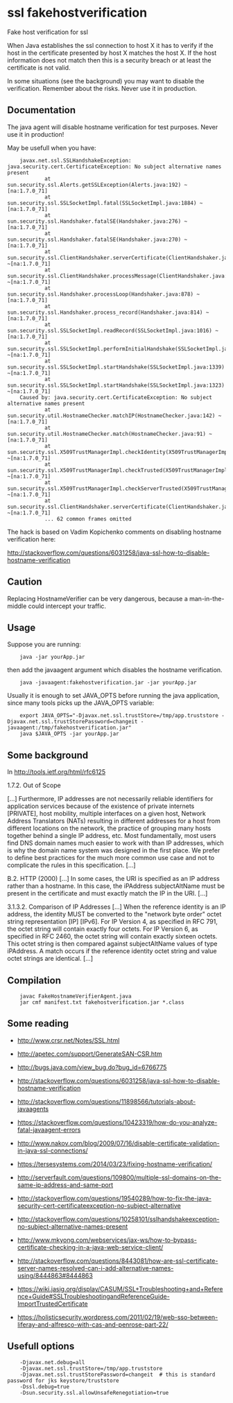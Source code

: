 # ssl fakehostverification

   Fake host verification for ssl

   When Java establishes the ssl connection to host X it has to verify if
   the host in the certificate presented by host X matches the host X.
   If the host information does not match then this is a security breach or at least the certificate is not valid.

   In some situations (see the background) you may want to disable the verification.
   Remember about the risks. Never use it in production.

## Documentation

   The java agent will disable hostname verification for test purposes.
   Never use it in production!

   May be usefull when you have:

        javax.net.ssl.SSLHandshakeException: java.security.cert.CertificateException: No subject alternative names present
                at sun.security.ssl.Alerts.getSSLException(Alerts.java:192) ~[na:1.7.0_71]
                at sun.security.ssl.SSLSocketImpl.fatal(SSLSocketImpl.java:1884) ~[na:1.7.0_71]
                at sun.security.ssl.Handshaker.fatalSE(Handshaker.java:276) ~[na:1.7.0_71]
                at sun.security.ssl.Handshaker.fatalSE(Handshaker.java:270) ~[na:1.7.0_71]
                at sun.security.ssl.ClientHandshaker.serverCertificate(ClientHandshaker.java:1439) ~[na:1.7.0_71]
                at sun.security.ssl.ClientHandshaker.processMessage(ClientHandshaker.java:209) ~[na:1.7.0_71]
                at sun.security.ssl.Handshaker.processLoop(Handshaker.java:878) ~[na:1.7.0_71]
                at sun.security.ssl.Handshaker.process_record(Handshaker.java:814) ~[na:1.7.0_71]
                at sun.security.ssl.SSLSocketImpl.readRecord(SSLSocketImpl.java:1016) ~[na:1.7.0_71]
                at sun.security.ssl.SSLSocketImpl.performInitialHandshake(SSLSocketImpl.java:1312) ~[na:1.7.0_71]
                at sun.security.ssl.SSLSocketImpl.startHandshake(SSLSocketImpl.java:1339) ~[na:1.7.0_71]
                at sun.security.ssl.SSLSocketImpl.startHandshake(SSLSocketImpl.java:1323) ~[na:1.7.0_71]
        Caused by: java.security.cert.CertificateException: No subject alternative names present
                at sun.security.util.HostnameChecker.matchIP(HostnameChecker.java:142) ~[na:1.7.0_71]
                at sun.security.util.HostnameChecker.match(HostnameChecker.java:91) ~[na:1.7.0_71]
                at sun.security.ssl.X509TrustManagerImpl.checkIdentity(X509TrustManagerImpl.java:347) ~[na:1.7.0_71]
                at sun.security.ssl.X509TrustManagerImpl.checkTrusted(X509TrustManagerImpl.java:203) ~[na:1.7.0_71]
                at sun.security.ssl.X509TrustManagerImpl.checkServerTrusted(X509TrustManagerImpl.java:126) ~[na:1.7.0_71]
                at sun.security.ssl.ClientHandshaker.serverCertificate(ClientHandshaker.java:1421) ~[na:1.7.0_71]
                ... 62 common frames omitted

   The hack is based on Vadim Kopichenko comments on disabling hostname verification here:

   http://stackoverflow.com/questions/6031258/java-ssl-how-to-disable-hostname-verification


## Caution

   Replacing HostnameVerifier can be very dangerous, because a man-in-the-middle could intercept your traffic.

## Usage

   Suppose you are running:

        java -jar yourApp.jar

   then add the javaagent argument which disables the hostname verification.

        java -javaagent:fakehostverification.jar -jar yourApp.jar

   Usually it is enough to set JAVA_OPTS before running the java application, since many tools picks up the JAVA_OPTS variable:

        export JAVA_OPTS="-Djavax.net.ssl.trustStore=/tmp/app.truststore -Djavax.net.ssl.trustStorePassword=changeit -javaagent:/tmp/fakehostverification.jar"
        java $JAVA_OPTS -jar yourApp.jar


## Some background

   In http://tools.ietf.org/html/rfc6125

   1.7.2.  Out of Scope

   [...]
   Furthermore, IP addresses are not necessarily
   reliable identifiers for application services because of the
   existence of private internets [PRIVATE], host mobility, multiple
   interfaces on a given host, Network Address Translators (NATs)
   resulting in different addresses for a host from different
   locations on the network, the practice of grouping many hosts
   together behind a single IP address, etc.  Most fundamentally,
   most users find DNS domain names much easier to work with than IP
   addresses, which is why the domain name system was designed in the
   first place.  We prefer to define best practices for the much more
   common use case and not to complicate the rules in this
   specification.
   [...]

   B.2.  HTTP (2000)
   [...]
   In some cases, the URI is specified as an IP address rather than a
   hostname.  In this case, the iPAddress subjectAltName must be present
   in the certificate and must exactly match the IP in the URI.
   [...]

   3.1.3.2.  Comparison of IP Addresses
   [...]
   When the reference identity is an IP address, the identity MUST be
   converted to the "network byte order" octet string representation
   [IP] [IPv6].  For IP Version 4, as specified in RFC 791, the octet
   string will contain exactly four octets.  For IP Version 6, as
   specified in RFC 2460, the octet string will contain exactly sixteen
   octets.  This octet string is then compared against subjectAltName
   values of type iPAddress.  A match occurs if the reference identity
   octet string and value octet strings are identical.
   [...]


## Compilation

        javac FakeHostnameVerifierAgent.java
        jar cmf manifest.txt fakehostverification.jar *.class

## Some reading

   * http://www.crsr.net/Notes/SSL.html
   * http://apetec.com/support/GenerateSAN-CSR.htm

   * http://bugs.java.com/view_bug.do?bug_id=6766775
   * http://stackoverflow.com/questions/6031258/java-ssl-how-to-disable-hostname-verification
   * http://stackoverflow.com/questions/11898566/tutorials-about-javaagents
   * https://stackoverflow.com/questions/10423319/how-do-you-analyze-fatal-javaagent-errors

   * http://www.nakov.com/blog/2009/07/16/disable-certificate-validation-in-java-ssl-connections/
   * https://tersesystems.com/2014/03/23/fixing-hostname-verification/
   * http://serverfault.com/questions/109800/multiple-ssl-domains-on-the-same-ip-address-and-same-port
   * http://stackoverflow.com/questions/19540289/how-to-fix-the-java-security-cert-certificateexception-no-subject-alternative
   * http://stackoverflow.com/questions/10258101/sslhandshakeexception-no-subject-alternative-names-present
   * http://www.mkyong.com/webservices/jax-ws/how-to-bypass-certificate-checking-in-a-java-web-service-client/
   * http://stackoverflow.com/questions/8443081/how-are-ssl-certificate-server-names-resolved-can-i-add-alternative-names-using/8444863#8444863

   * https://wiki.jasig.org/display/CASUM/SSL+Troubleshooting+and+Reference+Guide#SSLTroubleshootingandReferenceGuide-ImportTrustedCertificate
   * https://holisticsecurity.wordpress.com/2011/02/19/web-sso-between-liferay-and-alfresco-with-cas-and-penrose-part-22/

##  Usefull options

        -Djavax.net.debug=all
        -Djavax.net.ssl.trustStore=/tmp/app.truststore
        -Djavax.net.ssl.trustStorePassword=changeit  # this is standard password for jks keystore/truststore
        -Dssl.debug=true
        -Dsun.security.ssl.allowUnsafeRenegotiation=true

